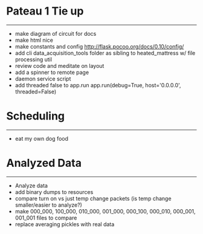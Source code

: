 
# Pateau 1 Tie up
---
* make diagram of circuit for docs
* make html nice
* make constants and config http://flask.pocoo.org/docs/0.10/config/
* add cli data_acquisition_tools folder as sibling to heated_mattress w/ file processing util
* review code and meditate on layout
* add a spinner to remote page
* daemon service script
* add threaded false to app.run app.run(debug=True, host='0.0.0.0', threaded=False) 


# Scheduling
---

* eat my own dog food

# Analyzed Data
---

* Analyze data
* add binary dumps to resources
* compare turn on vs just temp change packets (is temp change smaller/easier to analyze?)
* make 000_000, 100_000, 010_000, 001_000, 000_100, 000_010, 000_001, 001_001  files to compare
* replace averaging pickles with real data